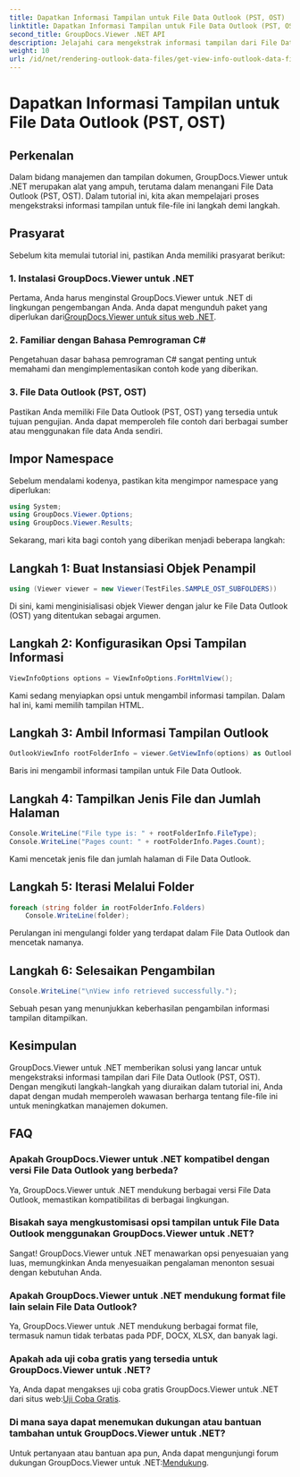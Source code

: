 ```yaml
---
title: Dapatkan Informasi Tampilan untuk File Data Outlook (PST, OST)
linktitle: Dapatkan Informasi Tampilan untuk File Data Outlook (PST, OST)
second_title: GroupDocs.Viewer .NET API
description: Jelajahi cara mengekstrak informasi tampilan dari File Data Outlook (PST, OST) menggunakan GroupDocs.Viewer untuk .NET. Tingkatkan kemampuan manajemen dokumen Anda dengan mudah.
weight: 10
url: /id/net/rendering-outlook-data-files/get-view-info-outlook-data-file/
---
```


# Dapatkan Informasi Tampilan untuk File Data Outlook (PST, OST)

## Perkenalan
Dalam bidang manajemen dan tampilan dokumen, GroupDocs.Viewer untuk .NET merupakan alat yang ampuh, terutama dalam menangani File Data Outlook (PST, OST). Dalam tutorial ini, kita akan mempelajari proses mengekstraksi informasi tampilan untuk file-file ini langkah demi langkah.
## Prasyarat
Sebelum kita memulai tutorial ini, pastikan Anda memiliki prasyarat berikut:
### 1. Instalasi GroupDocs.Viewer untuk .NET
 Pertama, Anda harus menginstal GroupDocs.Viewer untuk .NET di lingkungan pengembangan Anda. Anda dapat mengunduh paket yang diperlukan dari[GroupDocs.Viewer untuk situs web .NET](https://releases.groupdocs.com/viewer/net/).
### 2. Familiar dengan Bahasa Pemrograman C#
Pengetahuan dasar bahasa pemrograman C# sangat penting untuk memahami dan mengimplementasikan contoh kode yang diberikan.
### 3. File Data Outlook (PST, OST)
Pastikan Anda memiliki File Data Outlook (PST, OST) yang tersedia untuk tujuan pengujian. Anda dapat memperoleh file contoh dari berbagai sumber atau menggunakan file data Anda sendiri.

## Impor Namespace
Sebelum mendalami kodenya, pastikan kita mengimpor namespace yang diperlukan:
```csharp
using System;
using GroupDocs.Viewer.Options;
using GroupDocs.Viewer.Results;
```

Sekarang, mari kita bagi contoh yang diberikan menjadi beberapa langkah:
## Langkah 1: Buat Instansiasi Objek Penampil
```csharp
using (Viewer viewer = new Viewer(TestFiles.SAMPLE_OST_SUBFOLDERS))
```
Di sini, kami menginisialisasi objek Viewer dengan jalur ke File Data Outlook (OST) yang ditentukan sebagai argumen.
## Langkah 2: Konfigurasikan Opsi Tampilan Informasi
```csharp
ViewInfoOptions options = ViewInfoOptions.ForHtmlView();
```
Kami sedang menyiapkan opsi untuk mengambil informasi tampilan. Dalam hal ini, kami memilih tampilan HTML.
## Langkah 3: Ambil Informasi Tampilan Outlook
```csharp
OutlookViewInfo rootFolderInfo = viewer.GetViewInfo(options) as OutlookViewInfo;
```
Baris ini mengambil informasi tampilan untuk File Data Outlook.
## Langkah 4: Tampilkan Jenis File dan Jumlah Halaman
```csharp
Console.WriteLine("File type is: " + rootFolderInfo.FileType);
Console.WriteLine("Pages count: " + rootFolderInfo.Pages.Count);
```
Kami mencetak jenis file dan jumlah halaman di File Data Outlook.
## Langkah 5: Iterasi Melalui Folder
```csharp
foreach (string folder in rootFolderInfo.Folders)
    Console.WriteLine(folder);
```
Perulangan ini mengulangi folder yang terdapat dalam File Data Outlook dan mencetak namanya.
## Langkah 6: Selesaikan Pengambilan
```csharp
Console.WriteLine("\nView info retrieved successfully.");
```
Sebuah pesan yang menunjukkan keberhasilan pengambilan informasi tampilan ditampilkan.

## Kesimpulan
GroupDocs.Viewer untuk .NET memberikan solusi yang lancar untuk mengekstraksi informasi tampilan dari File Data Outlook (PST, OST). Dengan mengikuti langkah-langkah yang diuraikan dalam tutorial ini, Anda dapat dengan mudah memperoleh wawasan berharga tentang file-file ini untuk meningkatkan manajemen dokumen.
## FAQ
### Apakah GroupDocs.Viewer untuk .NET kompatibel dengan versi File Data Outlook yang berbeda?
Ya, GroupDocs.Viewer untuk .NET mendukung berbagai versi File Data Outlook, memastikan kompatibilitas di berbagai lingkungan.
### Bisakah saya mengkustomisasi opsi tampilan untuk File Data Outlook menggunakan GroupDocs.Viewer untuk .NET?
Sangat! GroupDocs.Viewer untuk .NET menawarkan opsi penyesuaian yang luas, memungkinkan Anda menyesuaikan pengalaman menonton sesuai dengan kebutuhan Anda.
### Apakah GroupDocs.Viewer untuk .NET mendukung format file lain selain File Data Outlook?
Ya, GroupDocs.Viewer untuk .NET mendukung berbagai format file, termasuk namun tidak terbatas pada PDF, DOCX, XLSX, dan banyak lagi.
### Apakah ada uji coba gratis yang tersedia untuk GroupDocs.Viewer untuk .NET?
 Ya, Anda dapat mengakses uji coba gratis GroupDocs.Viewer untuk .NET dari situs web:[Uji Coba Gratis](https://releases.groupdocs.com/).
### Di mana saya dapat menemukan dukungan atau bantuan tambahan untuk GroupDocs.Viewer untuk .NET?
 Untuk pertanyaan atau bantuan apa pun, Anda dapat mengunjungi forum dukungan GroupDocs.Viewer untuk .NET:[Mendukung](https://forum.groupdocs.com/c/viewer/9).